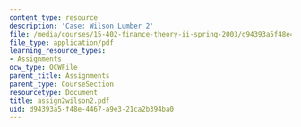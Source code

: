 ```yaml
---
content_type: resource
description: 'Case: Wilson Lumber 2'
file: /media/courses/15-402-finance-theory-ii-spring-2003/d94393a5f48e4467a9e321ca2b394ba0_assign2wilson2.pdf
file_type: application/pdf
learning_resource_types:
- Assignments
ocw_type: OCWFile
parent_title: Assignments
parent_type: CourseSection
resourcetype: Document
title: assign2wilson2.pdf
uid: d94393a5-f48e-4467-a9e3-21ca2b394ba0
---
```

